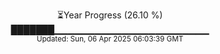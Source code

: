 <p align="center">
⏳Year Progress (26.10 %)<br>
███████▁▁▁▁▁▁▁▁▁▁▁▁▁▁▁▁▁▁▁▁▁▁▁ <br>
<sub>Updated: Sun, 06 Apr 2025 06:03:39 GMT</sub>
</p>


